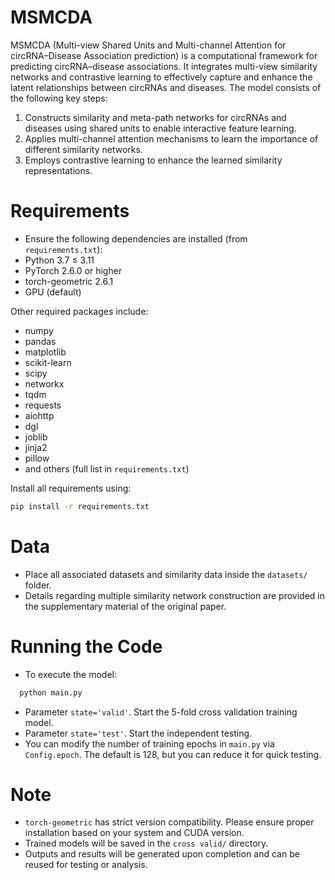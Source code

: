 # MSMCDA

MSMCDA (Multi-view Shared Units and Multi-channel Attention for circRNA–Disease Association prediction) is a computational framework for predicting circRNA–disease associations. It integrates multi-view similarity networks and contrastive learning to effectively capture and enhance the latent relationships between circRNAs and diseases. The model consists of the following key steps:

1. Constructs similarity and meta-path networks for circRNAs and diseases using shared units to enable interactive feature learning.
2. Applies multi-channel attention mechanisms to learn the importance of different similarity networks.
3. Employs contrastive learning to enhance the learned similarity representations.

# Requirements
  * Ensure the following dependencies are installed (from `requirements.txt`):
  * Python 3.7 ≤ 3.11
  * PyTorch 2.6.0 or higher
  * torch-geometric 2.6.1
  * GPU (default)

Other required packages include:

- numpy
- pandas
- matplotlib
- scikit-learn
- scipy
- networkx
- tqdm
- requests
- aiohttp
- dgl
- joblib
- jinja2
- pillow
- and others (full list in `requirements.txt`)
  
Install all requirements using:

```bash
pip install -r requirements.txt
```
# Data
  * Place all associated datasets and similarity data inside the ```datasets/``` folder.
  * Details regarding multiple similarity network construction are provided in the supplementary material of the original paper.

# Running  the Code
  * To execute the model:
```bash
  python main.py
```
  * Parameter ```state='valid'```. Start the 5-fold cross validation training model.
  * Parameter ```state='test'```. Start the independent testing.
  * You can modify the number of training epochs in ```main.py``` via ```Config.epoch```. The default is 128, but you can reduce it for quick testing.

# Note
  * ```torch-geometric``` has strict version compatibility. Please ensure proper installation based on your system and CUDA version.
  * Trained models will be saved in the ```cross valid/``` directory.
  * Outputs and results will be generated upon completion and can be reused for testing or analysis.
